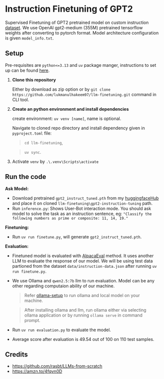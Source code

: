 # Instruction Finetuning of GPT2
Supervised Finetuning of GPT2 pretrained model on custom instruction [dataset](https://raw.githubusercontent.com/rasbt/LLMs-from-scratch/main/ch07/01_main-chapter-code/instruction-data.json). We use OpenAI gpt2-medium (355M) pretrained tensorflow weights after converting to pytorch format. Model architecture configuration is given `model_info.txt`.

## Setup
Pre-requisites are `python<=3.13` and `uv` package manger, instructions to set up can be found [here](https://docs.astral.sh/uv/getting-started/).
1. **Clone this repository**
   
   Either by download as zip option or by `git clone https://github.com/lukmanulhakeem97/llm-finetuning.git` command in CLI tool.
2. **Create an python environment and install dependencies**

   create environment: `uv venv [name]`, name is optional.
   
   Navigate to cloned repo directory and install dependency given in `pyproject.toml` file:
      > `cd llm-finetuning`,
      
      > `uv sync`.
4. Activate `venv` by `.\.venv\Scripts\activate`

## Run the code
**Ask Model:**
- Download pretrained `gpt2_instruct_tuned.pth` from my [huggingfaceHub](https://huggingface.co/lukmanulhakeem/gpt2-instruction-tuned/tree/main) and place it on cloned `llm-finetuning\gpt2-instruction-tuning` path.
- Run `inference.py`: Shows User-Bot interaction mode. You should ask model to solve the task as an instruction sentence, eg: `"Classify the following numbers as prime or composite: 11, 14, 19."`

**Finetuning:**
- Run `uv run finetune.py`, will generate `gpt2_instruct_tuned.pth`.

**Evaluation:**
- Finetuned model is evaluated with [AlpacaEval](https://tatsu-lab.github.io/alpaca_eval/) method. It uses another LLM to evaluate the response of our model. We will be using test data partioned from the dataset `data/instruction-data.json` after running `uv run finetune.py`.
- We use Ollama and `qwen2.5:7b` llm to run evaluation. Model can be any other regarding computaion ability of our machine.
  
     > Refer [ollama-setup](https://github.com/ollama/ollama) to run ollama and local model on your machine.
     
     > After installing ollama and llm, run ollama either via selecting ollama application or by running `ollama serve` in command prompt.
     
- Run `uv run evaluation.py` to evaluate the model.
- Average score after evaluation is 49.54 out of 100 on 110 test samples.

## Credits
- https://github.com/rasbt/LLMs-from-scratch
- https://amzn.to/4fqvn0D







